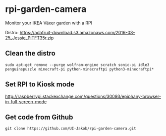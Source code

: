 # rpi-garden-camera
Monitor your IKEA Växer garden with a RPI

Distro: https://adafruit-download.s3.amazonaws.com/2016-03-25_Jessie_PiTFT35r.zip

## Clean the distro
```sudo apt-get remove --purge wolfram-engine scratch sonic-pi idle3 penguinspuzzle minecraft-pi python-minecraftpi python3-minecraftpi*```

## Set RPI to Kiosk mode
http://raspberrypi.stackexchange.com/questions/30093/epiphany-browser-in-full-screen-mode

## Get code from Github
```git clone https://github.com/UI-Jakob/rpi-garden-camera.git```
